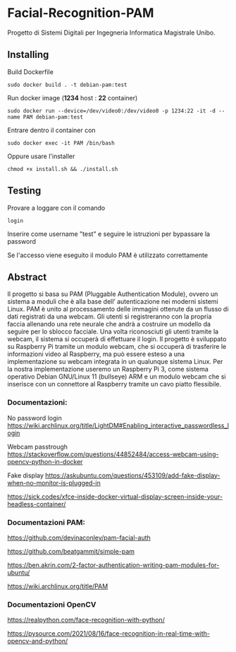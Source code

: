 # Facial-Recognition-PAM
Progetto di Sistemi Digitali per Ingegneria Informatica Magistrale Unibo.

## Installing

Build Dockerfile

`sudo docker build . -t debian-pam:test`

Run docker image (**1234** host : **22** container)

`sudo docker run --device=/dev/video0:/dev/video0 -p 1234:22 -it -d --name PAM debian-pam:test`

Entrare dentro il container con
 
`sudo docker exec -it PAM /bin/bash`
 
Oppure usare l'installer

`chmod +x install.sh && ./install.sh`

## Testing

Provare a loggare con il comando
 
`login`
 
Inserire come username "test" e seguire le istruzioni per bypassare la password
 
Se l'accesso viene eseguito il modulo PAM è utilizzato correttamente

## Abstract
Il progetto si basa su PAM (Pluggable Authentication Module), ovvero un sistema a moduli che è alla base dell’ autenticazione nei moderni sistemi Linux.
PAM è unito al processamento delle immagini ottenute da un flusso di dati registrati da una webcam.
Gli utenti si registreranno con la propria faccia allenando una rete neurale che andrà a costruire un modello da seguire per lo sblocco facciale. Una volta riconosciuti gli utenti tramite la webcam, il sistema si occuperà di effettuare il login.
Il progetto è sviluppato su Raspberry Pi tramite un modulo webcam, che si occuperà di trasferire le informazioni video al Raspberry, ma può essere esteso a una implementazione su webcam integrata in un qualunque sistema Linux. 
Per la nostra implementazione useremo un Raspberry Pi 3, come sistema operativo Debian GNU/Linux 11 (bullseye) ARM e un modulo webcam che si inserisce con un connettore al Raspberry tramite un cavo piatto flessibile.

### Documentazioni:
No password login
https://wiki.archlinux.org/title/LightDM#Enabling_interactive_passwordless_login

Webcam passtrough
https://stackoverflow.com/questions/44852484/access-webcam-using-opencv-python-in-docker

Fake display
https://askubuntu.com/questions/453109/add-fake-display-when-no-monitor-is-plugged-in

https://sick.codes/xfce-inside-docker-virtual-display-screen-inside-your-headless-container/


### Documentazioni PAM:
https://github.com/devinaconley/pam-facial-auth

https://github.com/beatgammit/simple-pam

https://ben.akrin.com/2-factor-authentication-writing-pam-modules-for-ubuntu/

https://wiki.archlinux.org/title/PAM

### Documentazioni OpenCV
https://realpython.com/face-recognition-with-python/

https://pysource.com/2021/08/16/face-recognition-in-real-time-with-opencv-and-python/


